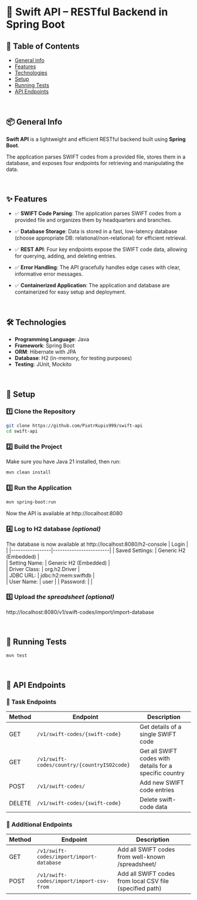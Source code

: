 # 🚀 Swift API – RESTful Backend in Spring Boot  

## 📒 Table of Contents
* [General info](#-general-info)
* [Features](#-features)
* [Technologies](#-technologies)
* [Setup](#🧰setup)
* [Running Tests](#-running-tests)
* [API Endpoints](#-api-endpoints)

<br>


## 📦 General Info
**Swift API** is a lightweight and efficient RESTful backend built using **Spring Boot**.

The application parses SWIFT codes from a provided file, stores them in a database, and exposes four endpoints for retrieving and manipulating the data.

<br>


## ✨ Features  
- ✅ **SWIFT Code Parsing**: The application parses SWIFT codes from a provided file and organizes them by headquarters and branches.

- ✅ **Database Storage**: Data is stored in a fast, low-latency database (choose appropriate DB: relational/non-relational) for efficient retrieval.

- ✅ **REST API**: Four key endpoints expose the SWIFT code data, allowing for querying, adding, and deleting entries.

- ✅ **Error Handling**: The API gracefully handles edge cases with clear, informative error messages.

- ✅ **Containerized Application**: The application and database are containerized for easy setup and deployment.



<br>

## 🛠 Technologies  
- **Programming Language**: Java  
- **Framework**: Spring Boot  
- **ORM**: Hibernate with JPA  
- **Database**: H2 (in-memory, for testing purposes)  
- **Testing**: JUnit, Mockito
  
<br>

## 🧰 Setup 
### 1️⃣ Clone the Repository  
```sh
git clone https://github.com/PiotrKupis999/swift-api
cd swift-api
```
### 2️⃣ Build the Project
Make sure you have Java 21 installed, then run:

```sh
mvn clean install
```
### 3️⃣ Run the Application
```sh
mvn spring-boot:run
```
Now the API is available at http://localhost:8080

### 4️⃣ Log to H2 database ***(optional)***

The database is now available at http://localhost:8080/h2-console
| Login           |                        |
|-----------------|------------------------|
| Saved Settings: | Generic H2 (Embedded)  |         
| Setting Name:	  | Generic H2 (Embedded)  |         
| Driver Class:	  | org.h2.Driver          |      
| JDBC URL:   	  | jdbc:h2:mem:swiftdb    |      
| User Name:	    | user                   |
| Password:	      |                        |

### 5️⃣ Upload *the spreadsheet* ***(optional)***

http://localhost:8080/v1/swift-codes/import/import-database

<br>

## 🧪 Running Tests
```sh
mvn test
```

<br>

## 📡 API Endpoints  
### 🔹 Task Endpoints  
| Method | Endpoint                                    | Description                                              |
|--------|---------------------------------------------|----------------------------------------------------------|
| GET    | `/v1/swift-codes/{swift-code}`              | Get details of a single SWIFT code                       |
| GET    | `/v1/swift-codes/country/{countryISO2code}` | Get all SWIFT codes with details for a specific country  |
| POST   | `/v1/swift-codes/`                          | Add new SWIFT code entries                               |
| DELETE | `/v1/swift-codes/{swift-code}`              | Delete swift-code data                                   |

### 🔹 Additional Endpoints  
| Method | Endpoint                                 | Description                                              |
|--------|------------------------------------------|----------------------------------------------------------|
| GET    | `/v1/swift-codes/import/import-database` | Add all SWIFT codes from well-known /spreadsheet/        |
| POST   | `/v1/swift-codes/import/import-csv-from` | Add all SWIFT codes from local CSV file (specified path) |



